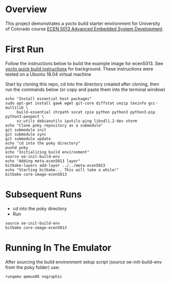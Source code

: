 # Overview 

This project demonstrates a yocto build starter environment for University of Colorado course [ECEN 5013 Advanced Embedded System Development](https://sites.google.com/colorado.edu/ecen5013/home).

# First Run

Follow the instructions below to build the example image for ecen5013.  See [yocto quick build instructions](https://www.yoctoproject.org/docs/2.6/brief-yoctoprojectqs/brief-yoctoprojectqs.html) for background.  These instructions were tested on a Ubuntu 18.04 virtual machine

Start by cloning this repo, cd into the directory created after cloning, then run the commands below (or copy and paste them into the terminal window)
```
echo "Install essential host packages"
sudo apt-get install gawk wget git-core diffstat unzip texinfo gcc-multilib \
     build-essential chrpath socat cpio python python3 python3-pip python3-pexpect \
     xz-utils debianutils iputils-ping libsdl1.2-dev xterm
echo "Clone poky repository as a submodule"
git submodule init
git submodule sync
git submodule update
echo "cd into the poky directory"
pushd poky
echo "Initializing build environment"
source oe-init-build-env
echo "Adding meta-ecen5013 layer"
bitbake-layers add-layer ../../meta-ecen5013
echo "Starting bitbake... This will take a while!"
bitbake core-image-ecen5013
```

# Subsequent Runs
* cd into the poky directory
* Run
```
source oe-init-build-env
bitbake core-image-ecen5013
```

# Running In The Emulator
After sourcing the build environment setup script (source oe-init-build-env from the poky folder) use:
```
runqemu qemux86 nographic
```
